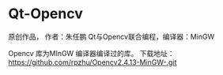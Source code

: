 # Qt-Opencv

原创作品， 作者：朱任鹏
Qt与Opencv联合编程，编译器：MinGW

Opencv 库为MInGW 编译器编译过的库。
下载地址：https://github.com/rpzhu/Opencv2.4.13-MinGW-.git
